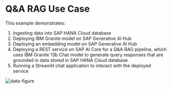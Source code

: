 # Q&A RAG Use Case

This example demonstrates:
1. Ingesting data into SAP HANA Cloud database
2. Deploying IBM Granite model on SAP Generative AI Hub
3. Deploying an embedding model on SAP Generative AI Hub
4. Deploying a REST service on SAP AI Core for a Q&A RAG pipeline, which uses IBM Granite 13b Chat model to generate query responses that are grounded in data stored in SAP HANA Cloud database
5. Running a Streamlit chat application to interact with the deployed service


![data-figure](../../images/qna_rag.jpg)

